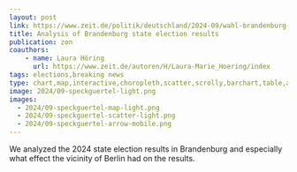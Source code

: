 ```yaml
---
layout: post
link: https://www.zeit.de/politik/deutschland/2024-09/wahl-brandenburg-landtag-gemeinden-berlin-speckguertel
title: Analysis of Brandenburg state election results
publication: zon
coauthors: 
    - name: Laura Höring
      url: https://www.zeit.de/autoren/H/Laura-Marie_Hoering/index
tags: elections,breaking news
type: chart,map,interactive,choropleth,scatter,scrolly,barchart,table,arrowplot
image: 2024/09-speckguertel-light.png
images:
  - 2024/09-speckguertel-map-light.png
  - 2024/09-speckguertel-scatter-light.png
  - 2024/09-speckguertel-arrow-mobile.png
---
```


We analyzed the 2024 state election results in Brandenburg and especially what effect the vicinity of Berlin had on the results.